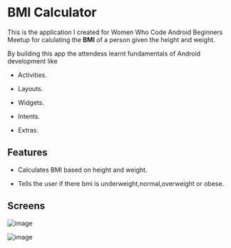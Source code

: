 # BMI Calculator
This is the application I created for Women Who Code Android Beginners Meetup for calulating the **BMI** of a person given the height and weight.

By building this app the attendess learnt fundamentals of Android development like

* Activities.

* Layouts.

* Widgets.

* Intents.

* Extras.

## Features
  * Calculates BMI based on height and weight.
  
  * Tells the user if there bmi is underweight,normal,overweight or obese.

## Screens

![image](https://user-images.githubusercontent.com/16161998/37578945-eaed3e54-2af8-11e8-9c57-e0cec7c77831.png)

![image](https://user-images.githubusercontent.com/16161998/37578962-fa7f3eb2-2af8-11e8-88a0-b18bba83e29e.png)
